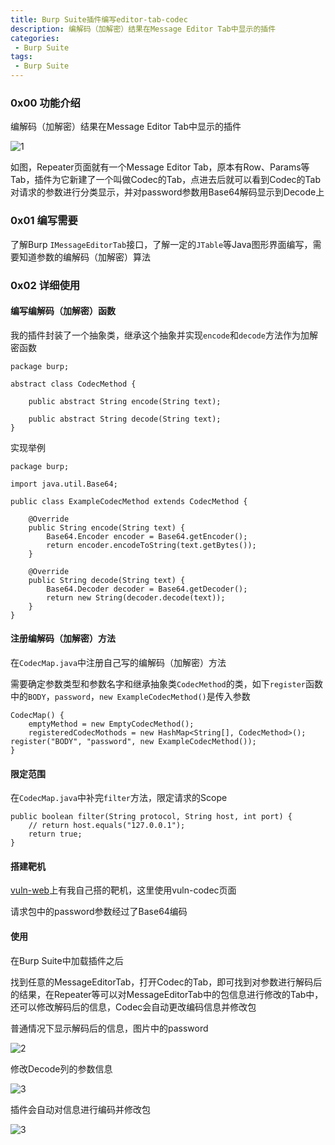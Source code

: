 ```yaml
---
title: Burp Suite插件编写editor-tab-codec
description: 编解码（加解密）结果在Message Editor Tab中显示的插件
categories:
 - Burp Suite
tags:
 - Burp Suite
---
```


### 0x00 功能介绍
编解码（加解密）结果在Message Editor Tab中显示的插件

![1](https://milkfr.github.io/assets/images/posts/2018-05-21-burp-extender-editor-tab-codec/1.png)

如图，Repeater页面就有一个Message Editor Tab，原本有Row、Params等Tab，插件为它新建了一个叫做Codec的Tab，点进去后就可以看到Codec的Tab对请求的参数进行分类显示，并对password参数用Base64解码显示到Decode上

### 0x01 编写需要
了解Burp `IMessageEditorTab`接口，了解一定的`JTable`等Java图形界面编写，需要知道参数的编解码（加解密）算法

### 0x02 详细使用
#### 编写编解码（加解密）函数
我的插件封装了一个抽象类，继承这个抽象并实现`encode`和`decode`方法作为加解密函数

```
package burp;

abstract class CodecMethod {

    public abstract String encode(String text);

    public abstract String decode(String text);
}
```

实现举例
```
package burp;

import java.util.Base64;

public class ExampleCodecMethod extends CodecMethod {

    @Override
    public String encode(String text) {
        Base64.Encoder encoder = Base64.getEncoder();
        return encoder.encodeToString(text.getBytes());
    }

    @Override
    public String decode(String text) {
        Base64.Decoder decoder = Base64.getDecoder();
        return new String(decoder.decode(text));
    }
}
```

#### 注册编解码（加解密）方法
在`CodecMap.java`中注册自己写的编解码（加解密）方法

需要确定参数类型和参数名字和继承抽象类`CodecMethod`的类，如下`register`函数中的`BODY`，`password`，`new ExampleCodecMethod()`是传入参数

```
CodecMap() {
    emptyMethod = new EmptyCodecMethod();
    registeredCodecMothods = new HashMap<String[], CodecMethod>();        register("BODY", "password", new ExampleCodecMethod());
}
```

#### 限定范围
在`CodecMap.java`中补完`filter`方法，限定请求的Scope
```
public boolean filter(String protocol, String host, int port) {
    // return host.equals("127.0.0.1");
    return true;
}
```

#### 搭建靶机
[vuln-web](https://github.com/milkfr/burp-extenders/tree/master/vuln-web)上有我自己搭的靶机，这里使用vuln-codec页面

请求包中的password参数经过了Base64编码

#### 使用
在Burp Suite中加载插件之后

找到任意的MessageEditorTab，打开Codec的Tab，即可找到对参数进行解码后的结果，在Repeater等可以对MessageEditorTab中的包信息进行修改的Tab中，还可以修改解码后的信息，Codec会自动更改编码信息并修改包

普通情况下显示解码后的信息，图片中的password

![2](https://milkfr.github.io/assets/images/posts/2018-05-21-burp-extender-editor-tab-codec/2.png)

修改Decode列的参数信息

![3](https://milkfr.github.io/assets/images/posts/2018-05-21-burp-extender-editor-tab-codec/3.png)

插件会自动对信息进行编码并修改包

![3](https://milkfr.github.io/assets/images/posts/2018-05-21-burp-extender-editor-tab-codec/4.png)